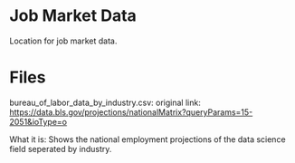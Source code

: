 # Job Market Data

Location for job market data.


# Files

bureau_of_labor_data_by_industry.csv: 
  original link: https://data.bls.gov/projections/nationalMatrix?queryParams=15-2051&ioType=o 
  
  What it is: Shows the national employment projections of the data science field seperated by industry.

